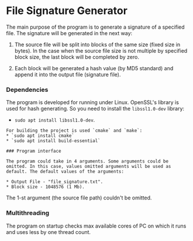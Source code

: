 # File Signature Generator

The main purpose of the program is to generate a signature of a specified file.
The signature will be generated in the next way:

1. The source file will be split into blocks of the same size (fixed size in bytes).
   In the case when the source file size is not multiple by specified block size, the last block will be completed by zero.

2. Each block will be generated a hash value (by MD5 standard) and append it into the output file (signature file).

### Dependencies

The program is developed for running under Linux.
OpenSSL's library is used for hash generating. So you need to install the  `libssl1.0-dev` library:
* `sudo apt install libssl1.0-dev`.
~~~~
For building the project is used `cmake` and `make`:
* `sudo apt install cmake`
* `sudo apt install build-essential`

### Program interface

The program could take in 4 arguments. Some arguments could be omitted. In this case, values omitted arguments will be used as default. The default values of the arguments:

* Output File - "file_signature.txt".
* Block size - 1048576 (1 Mb).
~~~~
The 1-st argument (the source file path) couldn't be omitted.

### Multithreading

The program on startup checks max available cores of PC on which it runs and uses less by one thread count.